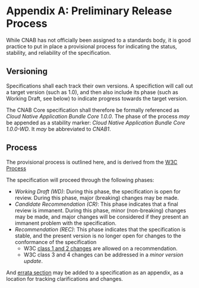 # Appendix A: Preliminary Release Process

While CNAB has not officially been assigned to a standards body, it is good practice to put in place a provisional process for indicating the status, stability, and reliability of the specification.

## Versioning

Specifications shall each track their own versions. A specifiction will call out a target version (such as 1.0), and then also include its phase (such as Working Draft, see below) to indicate progress towards the target version.

The CNAB Core specification shall therefore be formally referenced as _Cloud Native Application Bundle Core 1.0.0_. The phase of the process _may_ be appended as a stability marker: _Cloud Native Application Bundle Core 1.0.0-WD_. It _may_ be abbreviated to _CNAB1_.

## Process

The provisional process is outlined here, and is derived from the [W3C Process](https://www.w3.org/2017/Process-20170301/)

The specification will proceed through the following phases:

- *Working Draft (WD)*: During this phase, the specification is open for review. During this phase, major (breaking) changes may be made.
- *Candidate Recommendation (CR)*: This phase indicates that a final review is immanent. During this phase, minor (non-breaking) changes may be made, and major changes will be considered if they present an immanent problem with the specification.
- *Recommendation (REC)*: This phase indicates that the specification is stable, and the present version is no longer open for changes to the conformance of the specification
  - W3C [class 1 and 2 changes](https://www.w3.org/2017/Process-20170301/#correction-classes) are allowed on a recommendation.
  - W3C class 3 and 4 changes can be addressed in a _minor version update_.

And [errata section](https://www.w3.org/2017/Process-20170301/#rec-modify) may be added to a specification as an appendix, as a location for tracking clarifications and changes.
